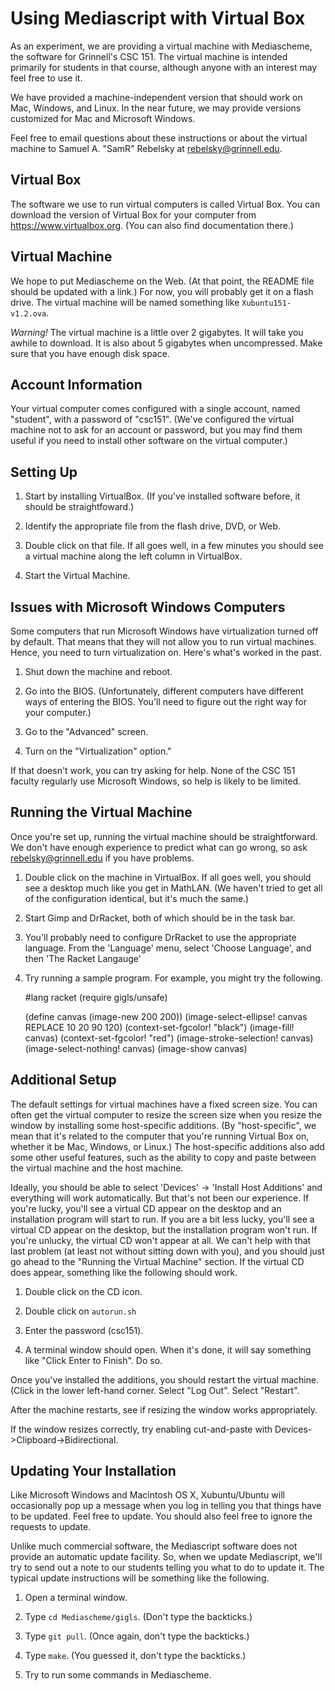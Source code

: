 Using Mediascript with Virtual Box
==================================

As an experiment, we are providing a virtual machine with Mediascheme,
the software for Grinnell's CSC 151.   The virtual machine is
intended primarily for students in that course, although anyone
with an interest may feel free to use it.

We have provided a machine-independent version that should work on
Mac, Windows, and Linux.  In the near future, we may provide versions
customized for Mac and Microsoft Windows.

Feel free to email questions about these instructions or about the 
virtual machine to Samuel A. "SamR" Rebelsky at <rebelsky@grinnell.edu>.

Virtual Box
-----------

The software we use to run virtual computers is called Virtual Box.  You can
download the version of Virtual Box for your computer from
<https://www.virtualbox.org>.  (You can also find documentation there.)

Virtual Machine
---------------

We hope to put Mediascheme on the Web.  (At that point, the README
file should be updated with a link.)  For now, you will probably
get it on a flash drive.  The virtual machine will be named something
like `Xubuntu151-v1.2.ova`.

*Warning!*  The virtual machine is a little over 2 gigabytes.  It
will take you awhile to download.  It is also about 5 gigabytes
when uncompressed.  Make sure that you have enough disk space.

Account Information
-------------------

Your virtual computer comes configured with a single account, named
"student", with a password of "csc151".  (We've configured the virtual
machine not to ask for an account or password, but you may find them useful
if you need to install other software on the virtual computer.)

Setting Up
----------

1. Start by installing VirtualBox.  (If you've installed software before, it
   should be straightfoward.)

2. Identify the appropriate file from the flash drive, DVD, or Web.  

3. Double click on that file.  If all goes well, in a few minutes you should 
   see a virtual machine along the left column in VirtualBox.

4. Start the Virtual Machine.

Issues with Microsoft Windows Computers
---------------------------------------

Some computers that run Microsoft Windows have virtualization turned
off by default.  That means that they will not allow you to run
virtual machines.  Hence, you need to turn virtualization on.  Here's
what's worked in the past.

1. Shut down the machine and reboot.  

2. Go into the BIOS. (Unfortunately, different computers have different 
ways of entering the BIOS.  You'll need to figure out the right way for 
your computer.)

3. Go to the "Advanced" screen.  

4. Turn on the "Virtualization" option."

If that doesn't work, you can try asking for help.  None of the CSC 151 
faculty regularly use Microsoft Windows, so help is likely to be limited.

Running the Virtual Machine
---------------------------

Once you're set up, running the virtual machine should be straightforward.
We don't have enough experience to predict what can go wrong, so ask
<rebelsky@grinnell.edu> if you have problems.

1. Double click on the machine in VirtualBox.  If all goes well, you should
   see a desktop much like you get in MathLAN.  (We haven't tried to get all
   of the configuration identical, but it's much the same.)

2. Start Gimp and DrRacket, both of which should be in the task bar.

3. You'll probably need to configure DrRacket to use the appropriate language.
   From the 'Language' menu, select 'Choose Language', and then 'The Racket
   Langauge'

4. Try running a sample program.  For example, you might try the following.

    #lang racket
    (require gigls/unsafe)

    (define canvas (image-new 200 200))
    (image-select-ellipse! canvas REPLACE 10 20 90 120)
    (context-set-fgcolor! "black")
    (image-fill! canvas)
    (context-set-fgcolor! "red")
    (image-stroke-selection! canvas)
    (image-select-nothing! canvas)
    (image-show canvas)

Additional Setup
----------------

The default settings for virtual machines have a fixed screen size.  You can
often get the virtual computer to resize the screen size when you resize the
window by installing some host-specific additions.  (By "host-specific", we
mean that it's related to the computer that you're running Virtual Box on,
whether it be Mac, Windows, or Linux.) The host-specific additions also add
some other useful features, such as the ability to copy and paste between
the virtual machine and the host machine.

Ideally, you should be able to select 'Devices' -> 'Install Host Additions'
and everything will work automatically.  But that's not been our experience.
If you're lucky, you'll see a virtual CD appear on the desktop and an
installation program will start to run.  If you are a bit less lucky, you'll
see a virtual CD appear on the desktop, but the installation program won't
run.  If you're unlucky, the virtual CD won't appear at all.  We can't help
with that last problem (at least not without sitting down with you), and you
should just go ahead to the "Running the Virtual Machine" section.   If the
virtual CD does appear, something like the following should work.

1. Double click on the CD icon.

2. Double click on `autorun.sh`

3. Enter the password (csc151).

4. A terminal window should open.  When it's done, it will say something 
like "Click Enter to Finish".  Do so.

Once you've installed the additions, you should restart the virtual machine.
(Click in the lower left-hand corner.  Select "Log Out".  Select "Restart".

After the machine restarts, see if resizing the window works appropriately.

If the window resizes correctly, try enabling cut-and-paste with 
Devices->Clipboard->Bidirectional.

Updating Your Installation
--------------------------

Like Microsoft Windows and Macintosh OS X, Xubuntu/Ubuntu will occasionally
pop up a message when you log in telling you that things have to be updated.
Feel free to update.  You should also feel free to ignore the requests to
update.

Unlike much commercial software, the Mediascript software does not
provide an automatic update facility.  So, when we update Mediascript,
we'll try to send out a note to our students telling you what to
do to update it.  The typical update instructions will be something
like the following.

1. Open a terminal window.

2. Type `cd Mediascheme/gigls`.  (Don't type the backticks.)

3. Type `git pull`.  (Once again, don't type the backticks.)

4. Type `make`.  (You guessed it, don't type the backticks.)

5. Try to run some commands in Mediascheme.
